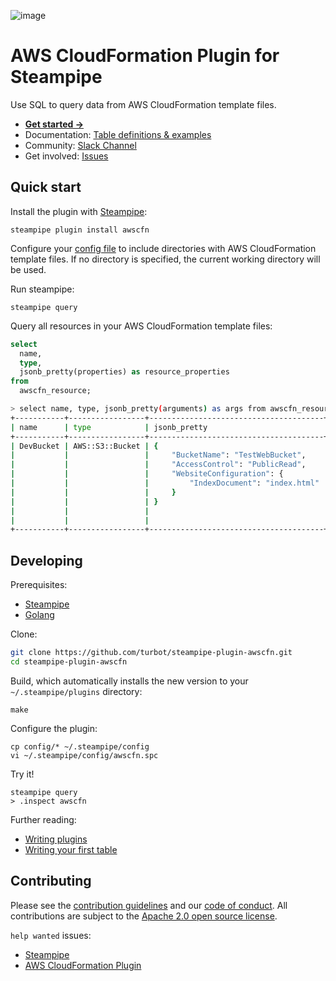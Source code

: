 ![image](https://hub.steampipe.io/images/plugins/turbot/awscfn-social-graphic.png)

# AWS CloudFormation Plugin for Steampipe

Use SQL to query data from AWS CloudFormation template files.

- **[Get started →](https://hub.steampipe.io/plugins/turbot/awscfn)**
- Documentation: [Table definitions & examples](https://hub.steampipe.io/plugins/turbot/awscfn/tables)
- Community: [Slack Channel](https://steampipe.io/community/join)
- Get involved: [Issues](https://github.com/turbot/steampipe-plugin-awscfn/issues)

## Quick start

Install the plugin with [Steampipe](https://steampipe.io):

```shell
steampipe plugin install awscfn
```

Configure your [config file](https://hub.steampipe.io/plugins/turbot/awscfn#configuration) to include directories with AWS CloudFormation template files. If no directory is specified, the current working directory will be used.

Run steampipe:

```shell
steampipe query
```

Query all resources in your AWS CloudFormation template files:

```sql
select
  name,
  type,
  jsonb_pretty(properties) as resource_properties
from
  awscfn_resource;
```

```sh
> select name, type, jsonb_pretty(arguments) as args from awscfn_resource;
+-----------+-----------------+---------------------------------------+---------------------------------------+
| name      | type            | jsonb_pretty                          | jsonb_pretty                          |
+-----------+-----------------+---------------------------------------+---------------------------------------+
| DevBucket | AWS::S3::Bucket | {                                     | {                                     |
|           |                 |     "BucketName": "TestWebBucket",    |     "BucketName": {                   |
|           |                 |     "AccessControl": "PublicRead",    |         "Ref": "WebBucketName"        |
|           |                 |     "WebsiteConfiguration": {         |     },                                |
|           |                 |         "IndexDocument": "index.html" |     "AccessControl": "PublicRead",    |
|           |                 |     }                                 |     "WebsiteConfiguration": {         |
|           |                 | }                                     |         "IndexDocument": "index.html" |
|           |                 |                                       |     }                                 |
|           |                 |                                       | }                                     |
+-----------+-----------------+---------------------------------------+---------------------------------------+
```

## Developing

Prerequisites:

- [Steampipe](https://steampipe.io/downloads)
- [Golang](https://golang.org/doc/install)

Clone:

```sh
git clone https://github.com/turbot/steampipe-plugin-awscfn.git
cd steampipe-plugin-awscfn
```

Build, which automatically installs the new version to your `~/.steampipe/plugins` directory:

```shell
make
```

Configure the plugin:

```shell
cp config/* ~/.steampipe/config
vi ~/.steampipe/config/awscfn.spc
```

Try it!

```shell
steampipe query
> .inspect awscfn
```

Further reading:

- [Writing plugins](https://steampipe.io/docs/develop/writing-plugins)
- [Writing your first table](https://steampipe.io/docs/develop/writing-your-first-table)

## Contributing

Please see the [contribution guidelines](https://github.com/turbot/steampipe/blob/main/CONTRIBUTING.md) and our [code of conduct](https://github.com/turbot/steampipe/blob/main/CODE_OF_CONDUCT.md). All contributions are subject to the [Apache 2.0 open source license](https://github.com/turbot/steampipe-plugin-awscfn/blob/main/LICENSE).

`help wanted` issues:

- [Steampipe](https://github.com/turbot/steampipe/labels/help%20wanted)
- [AWS CloudFormation Plugin](https://github.com/turbot/steampipe-plugin-awscfn/labels/help%20wanted)
